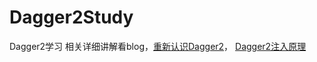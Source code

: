 # Dagger2Study
Dagger2学习
相关详细讲解看blog，[重新认识Dagger2](http://blog.csdn.net/u012737144/article/details/53995580)，
[Dagger2注入原理](http://blog.csdn.net/u012737144/article/details/53995778)
